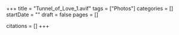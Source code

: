 +++
title = "Tunnel_of_Love_1.avif"
tags = ["Photos"]
categories = []
startDate = ""
draft = false
pages = []

citations = []
+++
